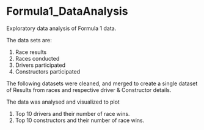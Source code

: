 # Formula1_DataAnalysis
Exploratory data analysis of Formula 1 data.

The data sets are:
1. Race results
2. Races conducted
3. Drivers participated
4. Constructors participated

The following datasets were cleaned, and merged to create a single dataset of Results from races and respective driver & Constructor details.

The data was analysed and visualized to plot 
1. Top 10 drivers and their number of race wins.
2. Top 10 constructors and their number of race wins.
